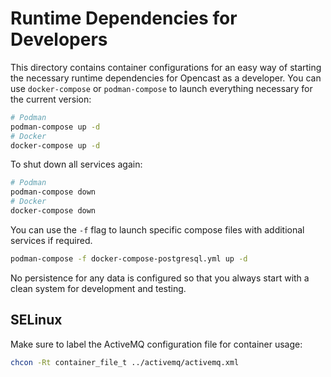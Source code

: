 Runtime Dependencies for Developers
===================================

This directory contains container configurations for an easy way of starting the necessary runtime dependencies for
Opencast as a developer. You can use `docker-compose` or `podman-compose` to launch everything necessary for the current
version:

```sh
# Podman
podman-compose up -d
# Docker
docker-compose up -d
```

To shut down all services again:

```sh
# Podman
podman-compose down
# Docker
docker-compose down
```

You can use the `-f` flag to launch specific compose files with additional services if required.

```sh
podman-compose -f docker-compose-postgresql.yml up -d
```

No persistence for any data is configured so that you always start with a clean system for development and testing.


SELinux
-------

Make sure to label the ActiveMQ configuration file for container usage:

```sh
chcon -Rt container_file_t ../activemq/activemq.xml
```
